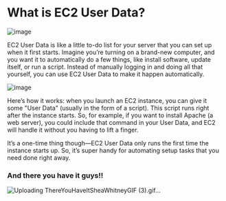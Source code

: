 # What is EC2 User Data?

![image](https://github.com/user-attachments/assets/f12d2e93-4104-438e-9950-9a786bf9a8d6)

EC2 User Data is like a little to-do list for your server that you can set up when it first starts. Imagine you’re turning on a brand-new computer, and you want it to automatically do a few things, like install software, update itself, or run a script. Instead of manually logging in and doing all that yourself, you can use EC2 User Data to make it happen automatically.

![image](https://github.com/user-attachments/assets/8160d728-443e-4eae-90aa-907dbc9f9617)

Here’s how it works: when you launch an EC2 instance, you can give it some "User Data" (usually in the form of a script). This script runs right after the instance starts. So, for example, if you want to install Apache (a web server), you could include that command in your User Data, and EC2 will handle it without you having to lift a finger.

It’s a one-time thing though—EC2 User Data only runs the first time the instance starts up. So, it’s super handy for automating setup tasks that you need done right away.

### And there you have it guys!!

![Uploading ThereYouHaveItSheaWhitneyGIF (3).gif…]()
